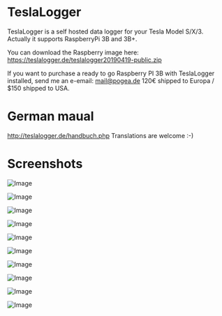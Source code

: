 # TeslaLogger

TeslaLogger is a self hosted data logger for your Tesla Model S/X/3. Actually it supports RaspberryPi 3B and 3B+.

You can download the Raspberry image here: https://teslalogger.de/teslalogger20190419-public.zip

If you want to purchase a ready to go Raspberry PI 3B with TeslaLogger installed, send me an e-email: mail@pogea.de
120€ shipped to Europa / $150 shipped to USA.

# German maual
http://teslalogger.de/handbuch.php
Translations are welcome :-)

# Screenshots
![Image](https://raw.githubusercontent.com/bassmaster187/TeslaLogger/master/TeslaLogger/screenshots/verbrauch.png)

![Image](https://raw.githubusercontent.com/bassmaster187/TeslaLogger/master/TeslaLogger/screenshots/laden.png)

![Image](https://raw.githubusercontent.com/bassmaster187/TeslaLogger/master/TeslaLogger/screenshots/trip.png)

![Image](https://raw.githubusercontent.com/bassmaster187/TeslaLogger/master/TeslaLogger/screenshots/ladehistorie.png)

![Image](https://raw.githubusercontent.com/bassmaster187/TeslaLogger/master/TeslaLogger/screenshots/ladestatistik.png)

![Image](https://raw.githubusercontent.com/bassmaster187/TeslaLogger/master/TeslaLogger/screenshots/akkutrips.png)

![Image](https://raw.githubusercontent.com/bassmaster187/TeslaLogger/master/TeslaLogger/screenshots/degradation.png)

![Image](https://raw.githubusercontent.com/bassmaster187/TeslaLogger/master/TeslaLogger/screenshots/SOCladestatistik.png)

![Image](https://raw.githubusercontent.com/bassmaster187/TeslaLogger/master/TeslaLogger/screenshots/vampirdrain.png)

![Image](https://raw.githubusercontent.com/bassmaster187/TeslaLogger/master/TeslaLogger/screenshots/visited.PNG)

